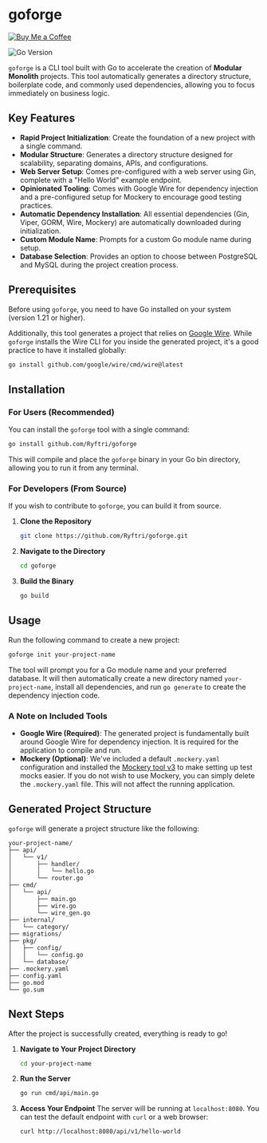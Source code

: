 # goforge

[![Buy Me a Coffee](https://img.buymeacoffee.com/button-api/?text=Buy%20me%20a%20coffee&emoji=%E2%98%95&slug=ryftri&button_colour=271f47&font_colour=ffffff&font_family=Poppins&outline_colour=ffffff&coffee_colour=FFDD00)](https://www.buymeacoffee.com/ryftri)

![Go Version](https://img.shields.io/badge/go-1.21+-blue.svg)

`goforge` is a CLI tool built with Go to accelerate the creation of **Modular Monolith** projects. This tool automatically generates a directory structure, boilerplate code, and commonly used dependencies, allowing you to focus immediately on business logic.

## Key Features

-   **Rapid Project Initialization**: Create the foundation of a new project with a single command.
-   **Modular Structure**: Generates a directory structure designed for scalability, separating domains, APIs, and configurations.
-   **Web Server Setup**: Comes pre-configured with a web server using Gin, complete with a "Hello World" example endpoint.
-   **Opinionated Tooling**: Comes with Google Wire for dependency injection and a pre-configured setup for Mockery to encourage good testing practices.
-   **Automatic Dependency Installation**: All essential dependencies (Gin, Viper, GORM, Wire, Mockery) are automatically downloaded during initialization.
-   **Custom Module Name**: Prompts for a custom Go module name during setup.
-   **Database Selection**: Provides an option to choose between PostgreSQL and MySQL during the project creation process.

## Prerequisites

Before using `goforge`, you need to have Go installed on your system (version 1.21 or higher).

Additionally, this tool generates a project that relies on <a href="https://github.com/google/wire" target="_blank">Google Wire</a>. While `goforge` installs the Wire CLI for you inside the generated project, it's a good practice to have it installed globally:
```sh
go install github.com/google/wire/cmd/wire@latest
```

## Installation

### For Users (Recommended)

You can install the `goforge` tool with a single command:
```sh
go install github.com/Ryftri/goforge
```
This will compile and place the `goforge` binary in your Go bin directory, allowing you to run it from any terminal.

### For Developers (From Source)

If you wish to contribute to `goforge`, you can build it from source.
1.  **Clone the Repository**
    ```sh
    git clone https://github.com/Ryftri/goforge.git
    ```
2.  **Navigate to the Directory**
    ```sh
    cd goforge
    ```
3.  **Build the Binary**
    ```sh
    go build
    ```

## Usage

Run the following command to create a new project:
```sh
goforge init your-project-name
```
The tool will prompt you for a Go module name and your preferred database. It will then automatically create a new directory named `your-project-name`, install all dependencies, and run `go generate` to create the dependency injection code.

### A Note on Included Tools

-   **Google Wire (Required)**: The generated project is fundamentally built around Google Wire for dependency injection. It is required for the application to compile and run.
-   **Mockery (Optional)**: We've included a default `.mockery.yaml` configuration and installed the <a href="https://vektra.github.io/mockery/v3.0/installation/" target="_blank">Mockery tool v3</a> to make setting up test mocks easier. If you do not wish to use Mockery, you can simply delete the `.mockery.yaml` file. This will not affect the running application.

## Generated Project Structure

`goforge` will generate a project structure like the following:
```
your-project-name/
├── api/
│   └── v1/
│       ├── handler/
│       │   └── hello.go
│       └── router.go
├── cmd/
│   └── api/
│       ├── main.go
│       ├── wire.go
│       └── wire_gen.go
├── internal/
│   └── category/
├── migrations/
├── pkg/
│   ├── config/
│   │   └── config.go
│   └── database/
├── .mockery.yaml
├── config.yaml
├── go.mod
└── go.sum
```

## Next Steps

After the project is successfully created, everything is ready to go!

1.  **Navigate to Your Project Directory**
    ```sh
    cd your-project-name
    ```
2.  **Run the Server**
    ```sh
    go run cmd/api/main.go
    ```
3.  **Access Your Endpoint**
    The server will be running at `localhost:8080`. You can test the default endpoint with `curl` or a web browser:
    ```sh
    curl http://localhost:8080/api/v1/hello-world
    ```